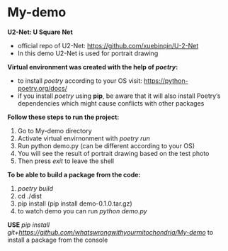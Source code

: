 # My-demo
**U2-Net: U Square Net**
- official repo of U2-Net: https://github.com/xuebinqin/U-2-Net
- In this demo U2-Net is used for portrait drawing

**Virtual environment was created with the help of *poetry*:**
- to install *poetry* according to your OS visit: https://python-poetry.org/docs/
- if you install *poetry* using **pip**, be aware that it will also install Poetry’s dependencies which might cause conflicts with other packages

**Follow these steps to run the project:**
 1. Go to My-demo directory
 2. Activate virtual envirnonment with *poetry run*
 3. Run python demo.py (can be different according to your OS)
 4. You will see the result of portrait drawing based on the test photo
 5. Then press *exit* to leave the shell
 
**To be able to build a package from the code:**
1. *poetry build*
2. cd ./dist
3. pip install <source file> (pip install demo-0.1.0.tar.gz)
4. to watch demo you can run *python demo.py*

**USE** *pip install git+https://github.com/whatswrongwithyourmitochondria/My-demo* 
to install a package from the console 
